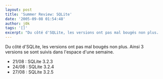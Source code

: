 ```yaml
---
layout: post
title: 'Summer Review: SQLite'
date: '2005-09-08 01:54:48'
author: j0k
tags: '[]'
excerpt: "Du côté d'SQLite, les versions ont pas mal bougés non plus.   Ainsi 3 versions se sont suivis dans l'espace d'une semaine.  \n  \n21/08 : SQLite 3.2.3   24/08 : SQLite 3.2.4   27/08 : SQLite 3.2.5"
---
```


Du côté d'SQLite, les versions ont pas mal bougés non plus.   Ainsi 3 versions se sont suivis dans l'espace d'une semaine.

* 21/08 : SQLite 3.2.3
* 24/08 : SQLite 3.2.4
* 27/08 : SQLite 3.2.5
